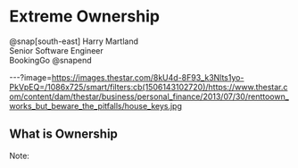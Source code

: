 # Extreme Ownership

@snap[south-east]
<span class="smallText">
Harry Martland  
Senior Software Engineer  
BookingGo
</span>
@snapend

---?image=https://images.thestar.com/8kU4d-8F93_k3Nlts1yo-PkVpEQ=/1086x725/smart/filters:cb(1506143102720)/https://www.thestar.com/content/dam/thestar/business/personal_finance/2013/07/30/renttoown_works_but_beware_the_pitfalls/house_keys.jpg

## What is Ownership

Note:
